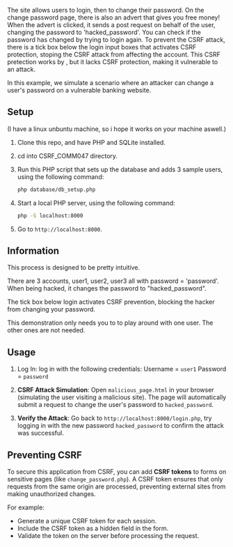 The site allows users to login, then to change their password. 
On the change password page, there is also an advert that gives you free money!
When the advert is clicked, it sends a post request on behalf of the user, changing the password to 'hacked_password'.
You can check if the password has changed by trying to login again.
To prevent the CSRF attack, there is a tick box below the login input boxes that activates CSRF protection, stoping the CSRF attack from affecting the account. This CSRF pretection works by 
, but it lacks CSRF protection, making it vulnerable to an attack.

In this example, we simulate a scenario where an attacker can change a user's password on a vulnerable banking website. 

## Setup

(I have a linux unbuntu machine, so i hope it works on your machine aswell.)

1. Clone this repo, and have PHP and SQLite installed.
2. cd into CSRF_COMM047 directory.
3. Run this PHP script that sets up the database and adds 3 sample users, using the following command:

    ```bash
    php database/db_setup.php
    ```

4. Start a local PHP server, using the following command:

    ```bash
    php -S localhost:8000
    ```

5. Go to `http://localhost:8000`.

## Information

This process is designed to be pretty intuitive.

There are 3 accounts, user1, user2, user3 all with password = 'password'.
When being hacked, it changes the password to "hacked_password".

The tick box below login activates CSRF prevention, blocking the hacker from changing your password.

This demonstration only needs you to to play around with one user. The other ones are not needed.

## Usage

1. Log In: log in with the following credentials:
   Username = `user1`
   Password = `password`

2. **CSRF Attack Simulation**: Open `malicious_page.html` in your browser (simulating the user visiting a malicious site). The page will automatically submit a request to change the user's password to `hacked_password`.

4. **Verify the Attack**: Go back to `http://localhost:8000/login.php`, try logging in with the new password `hacked_password` to confirm the attack was successful.

## Preventing CSRF

To secure this application from CSRF, you can add **CSRF tokens** to forms on sensitive pages (like `change_password.php`). A CSRF token ensures that only requests from the same origin are processed, preventing external sites from making unauthorized changes.

For example:
- Generate a unique CSRF token for each session.
- Include the CSRF token as a hidden field in the form.
- Validate the token on the server before processing the request.
